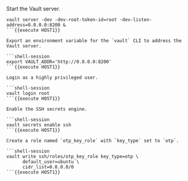 Start the Vault server.

```shell-session
vault server -dev -dev-root-token-id=root -dev-listen-address=0.0.0.0:8200 &
```{{execute HOST1}}

Export an environment variable for the `vault` CLI to address the Vault server.

```shell-session
export VAULT_ADDR='http://0.0.0.0:8200'
```{{execute HOST1}}

Login as a highly privileged user.

```shell-session
vault login root
```{{execute HOST1}}

Enable the SSH secrets engine.

```shell-session
vault secrets enable ssh
```{{execute HOST1}}

Create a role named `otp_key_role` with `key_type` set to `otp`.

```shell-session
vault write ssh/roles/otp_key_role key_type=otp \
      default_user=ubuntu \
      cidr_list=0.0.0.0/0
```{{execute HOST1}}
